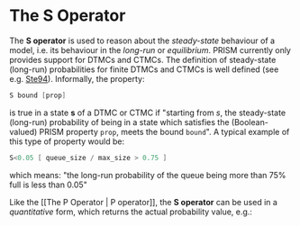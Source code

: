 # The S Operator

The **S operator** is used to reason about the *steady-state* behaviour of a model, i.e. its behaviour in the *long-run* or *equilibrium*. PRISM currently only provides support for DTMCs and CTMCs. The definition of steady-state (long-run) probabilities for finite DTMCs and CTMCs is well defined (see e.g. [Ste94](https://www.prismmodelchecker.org/manual/Main/References#Ste94)). Informally, the property:

```c
S bound [prop]
```

is true in a state **s** of a DTMC or CTMC if "starting from *s*, the steady-state (long-run) probability of being in a state which satisfies the (Boolean-valued) PRISM property `prop`, meets the bound `bound`". A typical example of this type of property would be:

```c
S<0.05 [ queue_size / max_size > 0.75 ]
```

which means: "the long-run probability of the queue being more than 75% full is less than 0.05"

Like the [[The P Operator | P operator]], the **S operator** can be used in a *quantitative* form, which returns the actual probability value, e.g.:

